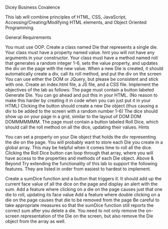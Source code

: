 Dicey Business
Covalence

This lab will combine principles of HTML, CSS, JavaScript, Accessing/Creating/Modifying HTML elements, and Object Oriented Programming.

General Requirements

You must use OOP. Create a class named Die that represents a single die.
Your class must have a property named value. hint you will not have any arguments in your constructor.
Your class must have a method named roll that generates a random integer 1-6, sets the value property, and updates the div on the page with the new value.
When a new Die is created, it should automatically create a div, call its roll method, and put the div on the screen
You can use either the DOM or JQuery, but please be consistent and stick with one.
Create an index.html file, a JS file, and a CSS file.
Implement the objectives of the lab as follows:
The page must contain a button labeled Generate Die. You can go ahead and put this in your HTML. (No reason to make this harder by creating it in code when you can just put it in your HTML)
Clicking the button should create a new Die object (thus causing a div to be added to the screen with a random number 1-6)
The dice should show up on your page in a grid, similar to the layout of DOM DOM DOMMMMMMM.
The page must contain a button labeled Roll Dice, which should call the roll method on all the dice, updating their values.
Hints
 
You can set a property on your Die object that holds the div representing the die on the page.
You will probably want to store each Die you create in a global array. This may be helpful when it comes time to roll all the dice.
Clicking the Roll Dice button can loop through that array, where you will have access to the properties and methods of each Die object.
Above & Beyond
Try extending the functionality of this lab to support the following features. They are listed in order from easiest to hardest to implement.

Create a sumDice function and a button that triggers it. It should add up the current face value of all the dice on the page and display an alert with the sum.
Add a feature where clicking on a die on the page causes just that one die to roll, updating its face value
Add a feature where double clicking on a die on the page causes that die to be removed from the page
Be careful to take appropriate measures so that the sumDice function still reports the correct sum after you delete a die. You need to not only remove the on-screen representation of the Die on the screen, but also remove the Die object from the array as well.